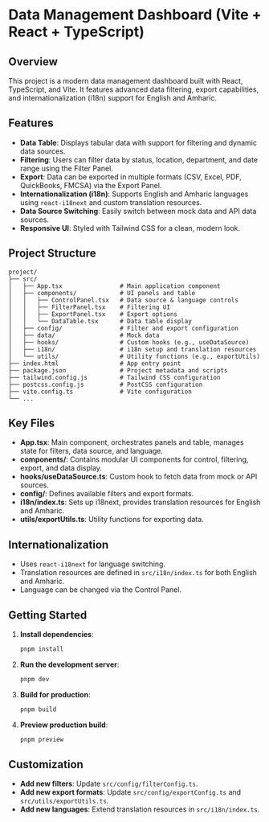 # Data Management Dashboard (Vite + React + TypeScript)

## Overview

This project is a modern data management dashboard built with React, TypeScript, and Vite. It features advanced data filtering, export capabilities, and internationalization (i18n) support for English and Amharic.

## Features

- **Data Table**: Displays tabular data with support for filtering and dynamic data sources.
- **Filtering**: Users can filter data by status, location, department, and date range using the Filter Panel.
- **Export**: Data can be exported in multiple formats (CSV, Excel, PDF, QuickBooks, FMCSA) via the Export Panel.
- **Internationalization (i18n)**: Supports English and Amharic languages using `react-i18next` and custom translation resources.
- **Data Source Switching**: Easily switch between mock data and API data sources.
- **Responsive UI**: Styled with Tailwind CSS for a clean, modern look.

## Project Structure

```
project/
├── src/
│   ├── App.tsx                # Main application component
│   ├── components/            # UI panels and table
│   │   ├── ControlPanel.tsx   # Data source & language controls
│   │   ├── FilterPanel.tsx    # Filtering UI
│   │   ├── ExportPanel.tsx    # Export options
│   │   └── DataTable.tsx      # Data table display
│   ├── config/                # Filter and export configuration
│   ├── data/                  # Mock data
│   ├── hooks/                 # Custom hooks (e.g., useDataSource)
│   ├── i18n/                  # i18n setup and translation resources
│   └── utils/                 # Utility functions (e.g., exportUtils)
├── index.html                 # App entry point
├── package.json               # Project metadata and scripts
├── tailwind.config.js         # Tailwind CSS configuration
├── postcss.config.js          # PostCSS configuration
├── vite.config.ts             # Vite configuration
└── ...
```

## Key Files

- **App.tsx**: Main component, orchestrates panels and table, manages state for filters, data source, and language.
- **components/**: Contains modular UI components for control, filtering, export, and data display.
- **hooks/useDataSource.ts**: Custom hook to fetch data from mock or API sources.
- **config/**: Defines available filters and export formats.
- **i18n/index.ts**: Sets up i18next, provides translation resources for English and Amharic.
- **utils/exportUtils.ts**: Utility functions for exporting data.

## Internationalization

- Uses `react-i18next` for language switching.
- Translation resources are defined in `src/i18n/index.ts` for both English and Amharic.
- Language can be changed via the Control Panel.

## Getting Started

1. **Install dependencies**:
   ```powershell
   pnpm install
   ```
2. **Run the development server**:
   ```powershell
   pnpm dev
   ```
3. **Build for production**:
   ```powershell
   pnpm build
   ```
4. **Preview production build**:
   ```powershell
   pnpm preview
   ```

## Customization

- **Add new filters**: Update `src/config/filterConfig.ts`.
- **Add new export formats**: Update `src/config/exportConfig.ts` and `src/utils/exportUtils.ts`.
- **Add new languages**: Extend translation resources in `src/i18n/index.ts`.

